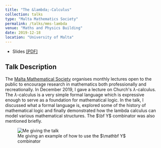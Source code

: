 ```yaml
---
title: "The &lambda;-Calculus"
collection: talks
type: "Malta Mathematics Society"
permalink: /talks/mms-lambda
venue: "Maths and Physics Building"
date: 2019-12-18
location: "University of Malta"
---
```


 - Slides [[PDF]](/files/mms-lambda.pdf)

## Talk Description
The <a href="https://www.facebook.com/MaltaMathSoc/" target="_blank">Malta Mathematical Society</a> organises monthly lectures open to the public to encourage research in mathematics both professionally and recreationally. In December 2019, I gave a lecture on Church's $\lambda$-calculus. The $\lambda$-calculus is a very simple formal language which is expressive enough to serve as a foundation for mathematical logic. In the talk, I discussed what a formal language is, explored some of the history of mathematical logic and finally demonstrated how the lambda calculus can model various mathematical structures. The $\bf Y$ combinator was also mentioned briefly.
<figure>
    <img class="welcome2" src="{{ site.url }}/images/mms-lambda.jpg" alt="Me giving the talk">
    <figcaption class="caption">Me giving an example of how to use the $\mathbf Y$ combinator</figcaption>
</figure>

